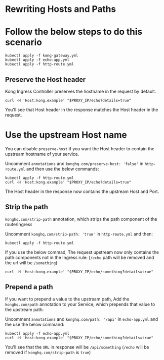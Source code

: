 # Rewriting Hosts and Paths

# Follow the below steps to do this scenario

    kubectl apply -f kong-gateway.yml
    kubectl apply -f echo-app.yml
    kubectl apply -f http-route.yml
    
## Preserve the Host header
Kong Ingress Controller preserves the hostname in the request by default.

    curl -H 'Host:kong.example' "$PROXY_IP/echo?details=true"
You'll see that Host header in the response matches the Host header in the request.

# Use the upstream Host name
You can disable `preserve-host` if you want the Host header to contain the upstream hostname of your service.

Uncomment `annotations` and `konghq.com/preserve-host: 'false'` in `http-route.yml` and then use the below commands:

    kubectl apply -f http-route.yml
    curl -H 'Host:kong.example' "$PROXY_IP/echo?details=true"
The Host header in the response now contains the upstream Host and Port.

## Strip the path
`konghq.com/strip-path` annotation, which strips the path component of the route/Ingress

Uncomment `konghq.com/strip-path: 'true'` in `http-route.yml` and then:

    kubectl apply -f http-route.yml

If you use the below commad, The request upstream now only contains the path components not in the Ingress rule: (`/echo` path will be removed and the url will be `/something`)

    curl -H 'Host:kong.example' "$PROXY_IP/echo/something?details=true"

## Prepend a path
If you want to prepend a value to the upstream path, Add the `konghq.com/path` annotation to your Service, which prepends that value to the upstream path:

Uncomment `annotations` and `konghq.com/path: '/api'` in `echo-app.yml` and the use the below command:

    kubectl apply -f echo-app.yml
    curl -H 'Host:kong.example' "$PROXY_IP/echo/something?details=true"
You'll see that the `URL` in response will be `/api/something` (`/echo` will be removed if `konghq.com/strip-path` is `true`)
